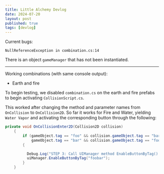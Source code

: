 ```yaml
---
title: Little Alchemy Devlog
date: 2024-07-20
layout: post
published: true
tags: [devlog]
---
```


Current bugs:

`NullReferenceException in combination.cs:14`

There is an object `gameManager` that has not been instantiated.

---
Working combinations (with same console output):

- Earth and fire

To begin testing, we disabled `combination.cs` on the earth and fire prefabs to begin activating `CollisionScript.cs`.

This worked after changing the method and parameter names from `OnCollision` to `OnCollision2D`. So far it works for Fire and Water, yielding `Water Vapor` and activating the corresponding button through the following:

```csharp
private void OnCollisionEnter2D(Collision2D collision)
    {
        if (gameObject.tag == "foo" && collision.gameObject.tag == "bar" ||
            gameObject.tag == "bar" && collision.gameObject.tag == "foo")
        {

          Debug.Log("STEP 3: Call UIManager method EnableButtonByTag() after collision.");
          uiManager.EnableButtonByTag("foobar");
        }
    }
```
